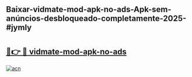 ## Baixar-vidmate-mod-apk-no-ads-Apk-sem-anúncios-desbloqueado-completamente-2025-#jymly

# <h2><a href="https://ainizakaria.my?title=vidmate-mod-apk-no-ads&ref=20M">🔗👉 🔴 vidmate-mod-apk-no-ads</a></h2>

[![acn](https://github.com/user-attachments/assets/0f9c940e-d8b0-45ae-aac7-cd30a18b3e1c)](https://ainizakaria.my?title=vidmate-mod-apk-no-ads&ref=20M)

